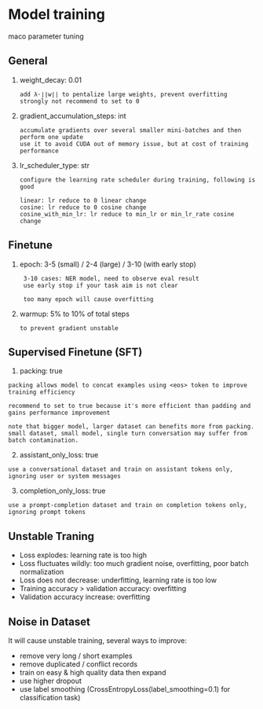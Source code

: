 # Model training
maco parameter tuning
## General
1. weight_decay: 0.01  
    ```
    add λ⋅∣∣w∣∣ to pentalize large weights, prevent overfitting  
    strongly not recommend to set to 0
    ```
2. gradient_accumulation_steps: int
   ```
   accumulate gradients over several smaller mini-batches and then perform one update
   use it to avoid CUDA out of memory issue, but at cost of training performance
   ```
3. lr_scheduler_type: str
    ```
    configure the learning rate scheduler during training, following is good

    linear: lr reduce to 0 linear change
    cosine: lr reduce to 0 cosine change
    cosine_with_min_lr: lr reduce to min_lr or min_lr_rate cosine change
    ```

## Finetune
1. epoch: 3-5 (small) / 2-4 (large) / 3-10 (with early stop) 
   ``` 
    3-10 cases: NER model, need to observe eval result  
    use early stop if your task aim is not clear

    too many epoch will cause overfitting
    ```
2. warmup: 5% to 10% of total steps  
    ```
    to prevent gradient unstable
    ```

## Supervised Finetune (SFT)
1. packing: true
```
packing allows model to concat examples using <eos> token to improve training efficiency

recommend to set to true because it's more efficient than padding and gains performance improvement

note that bigger model, larger dataset can benefits more from packing. 
small dataset, small model, single turn conversation may suffer from batch contamination.
```

2. assistant_only_loss: true
```
use a conversational dataset and train on assistant tokens only, ignoring user or system messages
```

3. completion_only_loss: true
```
use a prompt-completion dataset and train on completion tokens only, ignoring prompt tokens
```

## Unstable Traning
- Loss explodes: learning rate is too high
- Loss fluctuates wildly: too much gradient noise, overfitting, poor batch normalization
- Loss does not decrease: underfitting, learning rate is too low
- Training accuracy > validation accuracy: overfitting
- Validation accuracy increase: overfitting

## Noise in Dataset
It will cause unstable training, several ways to improve:
- remove very long / short examples
- remove duplicated / conflict records
- train on easy & high quality data then expand
- use higher dropout
- use label smoothing (CrossEntropyLoss(label_smoothing=0.1) for classification task)
